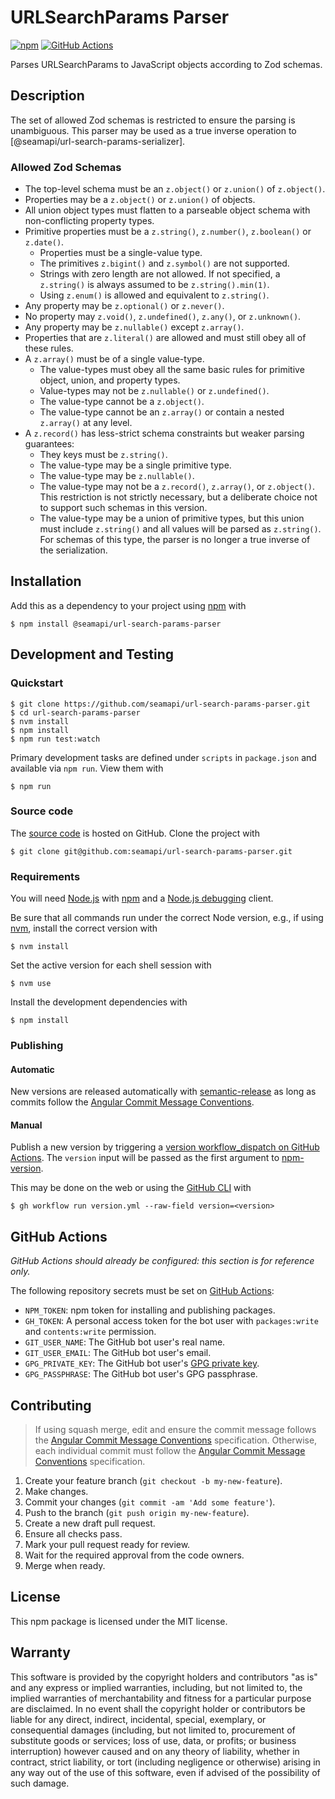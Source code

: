 # URLSearchParams Parser

[![npm](https://img.shields.io/npm/v/@seamapi/url-search-params-parser.svg)](https://www.npmjs.com/package/@seamapi/url-search-params-parser)
[![GitHub Actions](https://github.com/seamapi/url-search-params-parser/actions/workflows/check.yml/badge.svg)](https://github.com/seamapi/url-search-params-parser/actions/workflows/check.yml)

Parses URLSearchParams to JavaScript objects according to Zod schemas.

## Description

The set of allowed Zod schemas is restricted to ensure the parsing is unambiguous.
This parser may be used as a true inverse operation to [@seamapi/url-search-params-serializer].

[@url-search-params-serializer]: https://github.com/seamapi/url-search-params-serializer

### Allowed Zod Schemas

- The top-level schema must be an `z.object()` or `z.union()` of `z.object()`.
- Properties may be a `z.object()` or `z.union()` of objects.
- All union object types must flatten to a parseable object schema with non-conflicting property types.
- Primitive properties must be a `z.string()`, `z.number()`, `z.boolean()` or `z.date()`.
  - Properties must be a single-value type.
  - The primitives `z.bigint()` and `z.symbol()` are not supported.
  - Strings with zero length are not allowed.
    If not specified, a `z.string()` is always assumed to be `z.string().min(1)`.
  - Using `z.enum()` is allowed and equivalent to `z.string()`.
- Any property may be `z.optional()` or `z.never()`.
- No property may `z.void()`, `z.undefined()`, `z.any()`, or `z.unknown()`.
- Any property may be `z.nullable()` except `z.array()`.
- Properties that are `z.literal()` are allowed and must still obey all of these rules.
- A `z.array()` must be of a single value-type.
  - The value-types must obey all the same basic rules
    for primitive object, union, and property types.
  - Value-types may not be `z.nullable()` or `z.undefined()`.
  - The value-type cannot be a `z.object()`.
  - The value-type cannot be an `z.array()` or contain a nested `z.array()` at any level.
- A `z.record()` has less-strict schema constraints but weaker parsing guarantees:
  - They keys must be `z.string()`.
  - The value-type may be a single primitive type.
  - The value-type may be `z.nullable()`.
  - The value-type may not be a `z.record()`, `z.array()`, or `z.object()`.
    This restriction is not strictly necessary,
    but a deliberate choice not to support such schemas in this version.
  - The value-type may be a union of primitive types,
    but this union must include `z.string()` and all values will be parsed as `z.string()`.
    For schemas of this type, the parser is no longer a true inverse of the serialization.

## Installation

Add this as a dependency to your project using [npm] with

```
$ npm install @seamapi/url-search-params-parser
```

[npm]: https://www.npmjs.com/

## Development and Testing

### Quickstart

```
$ git clone https://github.com/seamapi/url-search-params-parser.git
$ cd url-search-params-parser
$ nvm install
$ npm install
$ npm run test:watch
```

Primary development tasks are defined under `scripts` in `package.json`
and available via `npm run`.
View them with

```
$ npm run
```

### Source code

The [source code] is hosted on GitHub.
Clone the project with

```
$ git clone git@github.com:seamapi/url-search-params-parser.git
```

[source code]: https://github.com/seamapi/url-search-params-parser

### Requirements

You will need [Node.js] with [npm] and a [Node.js debugging] client.

Be sure that all commands run under the correct Node version, e.g.,
if using [nvm], install the correct version with

```
$ nvm install
```

Set the active version for each shell session with

```
$ nvm use
```

Install the development dependencies with

```
$ npm install
```

[Node.js]: https://nodejs.org/
[Node.js debugging]: https://nodejs.org/en/docs/guides/debugging-getting-started/
[npm]: https://www.npmjs.com/
[nvm]: https://github.com/creationix/nvm

### Publishing

#### Automatic

New versions are released automatically with [semantic-release]
as long as commits follow the [Angular Commit Message Conventions].

[Angular Commit Message Conventions]: https://semantic-release.gitbook.io/semantic-release/#commit-message-format
[semantic-release]: https://semantic-release.gitbook.io/

#### Manual

Publish a new version by triggering a [version workflow_dispatch on GitHub Actions].
The `version` input will be passed as the first argument to [npm-version].

This may be done on the web or using the [GitHub CLI] with

```
$ gh workflow run version.yml --raw-field version=<version>
```

[GitHub CLI]: https://cli.github.com/
[npm-version]: https://docs.npmjs.com/cli/version
[version workflow_dispatch on GitHub Actions]: https://github.com/seamapi/url-search-params-parser/actions?query=workflow%3Aversion

## GitHub Actions

_GitHub Actions should already be configured: this section is for reference only._

The following repository secrets must be set on [GitHub Actions]:

- `NPM_TOKEN`: npm token for installing and publishing packages.
- `GH_TOKEN`: A personal access token for the bot user with
  `packages:write` and `contents:write` permission.
- `GIT_USER_NAME`: The GitHub bot user's real name.
- `GIT_USER_EMAIL`: The GitHub bot user's email.
- `GPG_PRIVATE_KEY`: The GitHub bot user's [GPG private key].
- `GPG_PASSPHRASE`: The GitHub bot user's GPG passphrase.

[GitHub Actions]: https://github.com/features/actions
[GPG private key]: https://github.com/marketplace/actions/import-gpg#prerequisites

## Contributing

> If using squash merge, edit and ensure the commit message follows the [Angular Commit Message Conventions] specification.
> Otherwise, each individual commit must follow the [Angular Commit Message Conventions] specification.

1. Create your feature branch (`git checkout -b my-new-feature`).
2. Make changes.
3. Commit your changes (`git commit -am 'Add some feature'`).
4. Push to the branch (`git push origin my-new-feature`).
5. Create a new draft pull request.
6. Ensure all checks pass.
7. Mark your pull request ready for review.
8. Wait for the required approval from the code owners.
9. Merge when ready.

[Angular Commit Message Conventions]: https://semantic-release.gitbook.io/semantic-release/#commit-message-format

## License

This npm package is licensed under the MIT license.

## Warranty

This software is provided by the copyright holders and contributors "as is" and
any express or implied warranties, including, but not limited to, the implied
warranties of merchantability and fitness for a particular purpose are
disclaimed. In no event shall the copyright holder or contributors be liable for
any direct, indirect, incidental, special, exemplary, or consequential damages
(including, but not limited to, procurement of substitute goods or services;
loss of use, data, or profits; or business interruption) however caused and on
any theory of liability, whether in contract, strict liability, or tort
(including negligence or otherwise) arising in any way out of the use of this
software, even if advised of the possibility of such damage.
